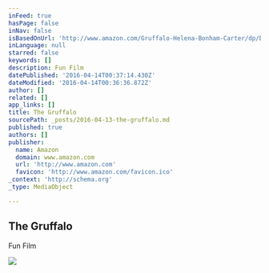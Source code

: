```yaml
---
inFeed: true
hasPage: false
inNav: false
isBasedOnUrl: 'http://www.amazon.com/Gruffalo-Helena-Bonham-Carter/dp/B00IRKXV3S/ref=sr_1_1/ref=sr_1_1?_encoding=UTF8&keywords=gruffalo&qid=1460587462&s=movies-tv&sr=1-1'
inLanguage: null
starred: false
keywords: []
description: Fun Film
datePublished: '2016-04-14T00:37:14.430Z'
dateModified: '2016-04-14T00:36:36.872Z'
author: []
related: []
app_links: []
title: The Gruffalo
sourcePath: _posts/2016-04-13-the-gruffalo.md
published: true
authors: []
publisher:
  name: Amazon
  domain: www.amazon.com
  url: 'http://www.amazon.com'
  favicon: 'http://www.amazon.com/favicon.ico'
_context: 'http://schema.org'
_type: MediaObject

---
```

<article style=""><h1>The Gruffalo</h1><p>Fun Film</p><img src="https://s3-us-west-2.amazonaws.com/the-grid-img/p/4ca8816aefb72a537b4ef7de1a025138a3ef7575.jpg" /></article>
